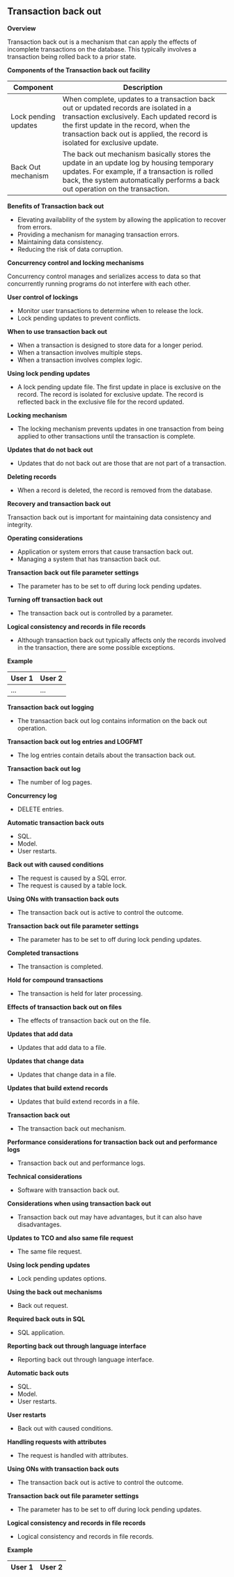 ## Transaction back out

**Overview**

Transaction back out is a mechanism that can apply the effects of incomplete transactions on the database. This typically involves a transaction being rolled back to a prior state.

**Components of the Transaction back out facility**

| Component | Description |
|---|---|
| Lock pending updates | When complete, updates to a transaction back out or updated records are isolated in a transaction exclusively. Each updated record is the first update in the record, when the transaction back out is applied, the record is isolated for exclusive update. |
| Back Out mechanism | The back out mechanism basically stores the update in an update log by housing temporary updates. For example, if a transaction is rolled back, the system automatically performs a back out operation on the transaction. |


**Benefits of Transaction back out**

* Elevating availability of the system by allowing the application to recover from errors.
* Providing a mechanism for managing transaction errors.
* Maintaining data consistency.
* Reducing the risk of data corruption.


**Concurrency control and locking mechanisms**

Concurrency control manages and serializes access to data so that concurrently running programs do not interfere with each other.


**User control of lockings**

* Monitor user transactions to determine when to release the lock.
* Lock pending updates to prevent conflicts.


**When to use transaction back out**

* When a transaction is designed to store data for a longer period.
* When a transaction involves multiple steps.
* When a transaction involves complex logic.


**Using lock pending updates**

* A lock pending update file. The first update in place is exclusive on the record. The record is isolated for exclusive update. The record is reflected back in the exclusive file for the record updated.


**Locking mechanism**

* The locking mechanism prevents updates in one transaction from being applied to other transactions until the transaction is complete.


**Updates that do not back out**

* Updates that do not back out are those that are not part of a transaction.


**Deleting records**

* When a record is deleted, the record is removed from the database.


**Recovery and transaction back out**

Transaction back out is important for maintaining data consistency and integrity.


**Operating considerations**

* Application or system errors that cause transaction back out.
* Managing a system that has transaction back out.


**Transaction back out file parameter settings**

* The parameter has to be set to off during lock pending updates.


**Turning off transaction back out**

* The transaction back out is controlled by a parameter.


**Logical consistency and records in file records**

* Although transaction back out typically affects only the records involved in the transaction, there are some possible exceptions.


**Example**

| User 1 | User 2 |
|---|---|
| ... | ... |


**Transaction back out logging**

* The transaction back out log contains information on the back out operation.


**Transaction back out log entries and LOGFMT**

* The log entries contain details about the transaction back out.


**Transaction back out log**

* The number of log pages.


**Concurrency log**

* DELETE entries.


**Automatic transaction back outs**

* SQL.
* Model.
* User restarts.


**Back out with caused conditions**

* The request is caused by a SQL error.
* The request is caused by a table lock.


**Using ONs with transaction back outs**

* The transaction back out is active to control the outcome.


**Transaction back out file parameter settings**

* The parameter has to be set to off during lock pending updates.


**Completed transactions**

* The transaction is completed.


**Hold for compound transactions**

* The transaction is held for later processing.


**Effects of transaction back out on files**

* The effects of transaction back out on the file.


**Updates that add data**

* Updates that add data to a file.


**Updates that change data**

* Updates that change data in a file.


**Updates that build extend records**

* Updates that build extend records in a file.


**Transaction back out**

* The transaction back out mechanism.


**Performance considerations for transaction back out and performance logs**

* Transaction back out and performance logs.


**Technical considerations**

* Software with transaction back out.


**Considerations when using transaction back out**

* Transaction back out may have advantages, but it can also have disadvantages.


**Updates to TCO and also same file request**

* The same file request.


**Using lock pending updates**

* Lock pending updates options.


**Using the back out mechanisms**

* Back out request.


**Required back outs in SQL**

* SQL application.


**Reporting back out through language interface**

* Reporting back out through language interface.


**Automatic back outs**

* SQL.
* Model.
* User restarts.


**User restarts**

* Back out with caused conditions.


**Handling requests with attributes**

* The request is handled with attributes.


**Using ONs with transaction back outs**

* The transaction back out is active to control the outcome.


**Transaction back out file parameter settings**

* The parameter has to be set to off during lock pending updates.


**Logical consistency and records in file records**

* Logical consistency and records in file records.


**Example**

| User 1 | User 2 |
|---|---|
